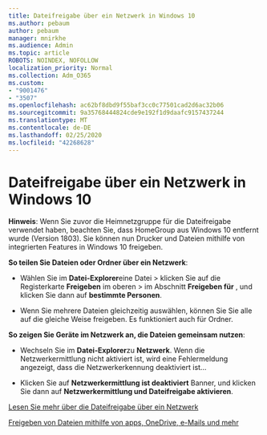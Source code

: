 ```yaml
---
title: Dateifreigabe über ein Netzwerk in Windows 10
ms.author: pebaum
author: pebaum
manager: mnirkhe
ms.audience: Admin
ms.topic: article
ROBOTS: NOINDEX, NOFOLLOW
localization_priority: Normal
ms.collection: Adm_O365
ms.custom:
- "9001476"
- "3507"
ms.openlocfilehash: ac62bf8dbd9f55baf3cc0c77501cad2d6ac32b06
ms.sourcegitcommit: 9a35768444824cde9e192f1d9daafc9157437244
ms.translationtype: MT
ms.contentlocale: de-DE
ms.lasthandoff: 02/25/2020
ms.locfileid: "42268628"
---
```

# <a name="file-sharing-over-a-network-in-windows-10"></a>Dateifreigabe über ein Netzwerk in Windows 10

**Hinweis**: Wenn Sie zuvor die Heimnetzgruppe für die Dateifreigabe verwendet haben, beachten Sie, dass HomeGroup aus Windows 10 entfernt wurde (Version 1803). Sie können nun Drucker und Dateien mithilfe von integrierten Features in Windows 10 freigeben.

**So teilen Sie Dateien oder Ordner über ein Netzwerk**:

- Wählen Sie im **Datei-Explorer**eine Datei > klicken Sie auf die Registerkarte **Freigeben** im oberen > im Abschnitt **Freigeben für** , und klicken Sie dann auf **bestimmte Personen**.
          
- Wenn Sie mehrere Dateien gleichzeitig auswählen, können Sie Sie alle auf die gleiche Weise freigeben. Es funktioniert auch für Ordner.

**So zeigen Sie Geräte im Netzwerk an, die Dateien gemeinsam nutzen**:

- Wechseln Sie im **Datei-Explorer**zu **Netzwerk**. Wenn die Netzwerkermittlung nicht aktiviert ist, wird eine Fehlermeldung angezeigt, dass die Netzwerkerkennung deaktiviert ist...

- Klicken Sie auf **Netzwerkermittlung ist deaktiviert** Banner, und klicken Sie dann auf **Netzwerkermittlung und Dateifreigabe aktivieren**. 
          

[Lesen Sie mehr über die Dateifreigabe über ein Netzwerk](https://support.microsoft.com/help/4092694/windows-10-file-sharing-over-a-network)

[Freigeben von Dateien mithilfe von apps, OneDrive, e-Mails und mehr](https://support.microsoft.com/help/4027674/windows-10-share-files-in-file-explorer)
